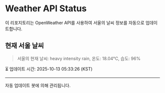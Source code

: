 
# Weather API Status

이 리포지토리는 OpenWeather API를 사용하여 서울의 날씨 정보를 자동으로 업데이트합니다.

## 현재 서울 날씨
> 서울의 현재 날씨: heavy intensity rain, 온도: 18.04°C, 습도: 96%

⏳ 업데이트 시간: 2025-10-13 05:33:26 (KST)

---
자동 업데이트 봇에 의해 관리됩니다.
